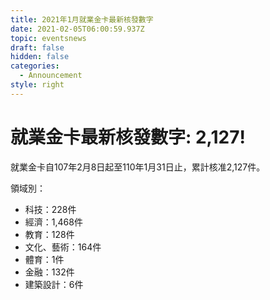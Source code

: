 ```yaml
---
title: 2021年1月就業金卡最新核發數字
date: 2021-02-05T06:00:59.937Z
topic: eventsnews
draft: false
hidden: false
categories:
  - Announcement
style: right
---
```

# 就業金卡最新核發數字: 2,127!

就業金卡自107年2月8日起至110年1月31日止，累計核准2,127件。 

領域別：

* 科技：228件
* 經濟：1,468件
* 教育：128件
* 文化、藝術：164件
* 體育：1件
* 金融：132件
* 建築設計：6件